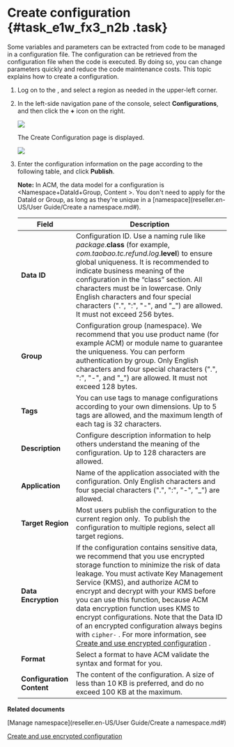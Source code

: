 # Create configuration {#task_e1w_fx3_n2b .task}

Some variables and parameters can be extracted from code to be managed in a configuration file. The configuration can be retrieved from the configuration file when the code is executed. By doing so, you can change parameters quickly and reduce the code maintenance costs. This topic explains how to create a configuration.

1.  Log on to the , and select a region as needed in the upper-left corner. 
2.  In the left-side navigation pane of the console, select **Configurations**, and then click the **+** icon on the right. 

    ![](http://aliware-images.oss-cn-hangzhou.aliyuncs.com/acms/bt_create_configuration.png)

    The Create Configuration page is displayed.

    ![](http://aliware-images.oss-cn-hangzhou.aliyuncs.com/acms/pg_create_config.png)

3.  Enter the configuration information on the page according to the following table, and click **Publish**. 

    **Note:** In ACM, the data model for a configuration is &lt;Namespace+DataId+Group, Content \>. You don't need to apply for the DataId or Group, as long as they're unique in a [namespace](reseller.en-US/User Guide/Create a namespace.md#).

    |Field|Description|
    |-----|-----------|
    |**Data ID**|Configuration ID. Use a naming rule like *package*.**class** \(for example, *com.taobao.tc.refund.log*.**level**\) to ensure global uniqueness. It is recommended to indicate business meaning of the configuration in the “class” section. All characters must be in lowercase. Only English characters and four special characters \(".", ":", "-", and "\_"\) are allowed. It must not exceed 256 bytes.|
    |**Group**|Configuration group \(namespace\). We recommend that you use product name \(for example ACM\) or module name to guarantee the uniqueness. You can perform authentication by group. Only English characters and four special characters \(".", ":", "-", and "\_"\) are allowed. It must not exceed 128 bytes.|
    |**Tags**|You can use tags to manage configurations according to your own dimensions. Up to 5 tags are allowed, and the maximum length of each tag is 32 characters.|
    |**Description**|Configure description information to help others understand the meaning of the configuration. Up to 128 characters are allowed.|
    |**Application**|Name of the application associated with the configuration. Only English characters and four special characters \(".", ":", "-", "\_"\) are allowed.|
    |**Target Region**|Most users publish the configuration to the current region only.  To publish the configuration to multiple regions, select all target regions.|
    |**Data Encryption**|If the configuration contains sensitive data, we recommend that you use encrypted storage function to minimize the risk of data leakage. You must activate Key Management Service \(KMS\), and authorize ACM to encrypt and decrypt with your KMS before you can use this function, because ACM data encryption function uses KMS to encrypt configurations. Note that the Data ID of an encrypted configuration always begins with `cipher-` . For more information, see [Create and use encrypted configuration](https://help.aliyun.com/document_detail/69178.html) .|
    |**Format**|Select a format to have ACM validate the syntax and format for you.|
    |**Configuration Content**|The content of the configuration. A size of less than 10 KB is preferred, and do no exceed 100 KB at the maximum.|


**Related documents**  


[Manage namespace](reseller.en-US/User Guide/Create a namespace.md#)

[Create and use encrypted configuration](https://help.aliyun.com/document_detail/69178.html)

